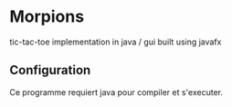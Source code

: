 # Morpions
tic-tac-toe implementation in java / gui built using javafx

<h2> Configuration </h2>
Ce programme requiert java pour compiler et s'executer.
